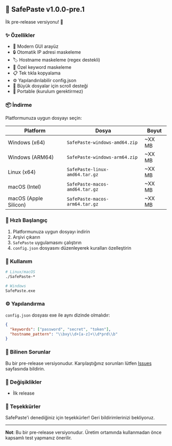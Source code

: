 ## 🎉 SafePaste v1.0.0-pre.1

İlk pre-release versiyonu! 🚀

### ✨ Özellikler

- 🎨 Modern GUI arayüz
- 🔒 Otomatik IP adresi maskeleme
- 🏷️ Hostname maskeleme (regex destekli)
- 🔑 Özel keyword maskeleme
- 📋 Tek tıkla kopyalama
- ⚙️ Yapılandırılabilir config.json
- 📜 Büyük dosyalar için scroll desteği
- 🚀 Portable (kurulum gerektirmez)

### 📦 İndirme

Platformunuza uygun dosyayı seçin:

| Platform | Dosya | Boyut |
|----------|-------|-------|
| Windows (x64) | `SafePaste-windows-amd64.zip` | ~XX MB |
| Windows (ARM64) | `SafePaste-windows-arm64.zip` | ~XX MB |
| Linux (x64) | `SafePaste-linux-amd64.tar.gz` | ~XX MB |
| macOS (Intel) | `SafePaste-macos-amd64.tar.gz` | ~XX MB |
| macOS (Apple Silicon) | `SafePaste-macos-arm64.tar.gz` | ~XX MB |

### 🚀 Hızlı Başlangıç

1. Platformunuza uygun dosyayı indirin
2. Arşivi çıkarın
3. `SafePaste` uygulamasını çalıştırın
4. `config.json` dosyasını düzenleyerek kuralları özelleştirin

### 📝 Kullanım

```bash
# Linux/macOS
./SafePaste-*

# Windows
SafePaste.exe
```

### ⚙️ Yapılandırma

`config.json` dosyası exe ile aynı dizinde olmalıdır:

```json
{
  "keywords": ["password", "secret", "token"],
  "hostname_pattern": "\\bxy\\d+[a-z]+\\d*prd\\b"
}
```

### 🐛 Bilinen Sorunlar

Bu bir pre-release versiyonudur. Karşılaştığınız sorunları lütfen [Issues](https://github.com/00xryu/SafePaste/issues) sayfasında bildirin.

### 🔄 Değişiklikler

- İlk release

### 🙏 Teşekkürler

SafePaste'i denediğiniz için teşekkürler! Geri bildirimlerinizi bekliyoruz.

---

**Not**: Bu bir pre-release versiyonudur. Üretim ortamında kullanmadan önce kapsamlı test yapmanız önerilir.
